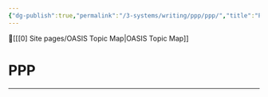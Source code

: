 ```yaml
---
{"dg-publish":true,"permalink":"/3-systems/writing/ppp/ppp/","title":"PPP"}
---
```



🔺[[[0] Site pages/OASIS Topic Map\|OASIS Topic Map]]

# PPP
---



















